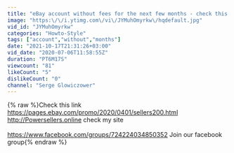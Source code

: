 ```yaml
---
title: "eBay account without fees for the next few months - check this out - Selling on eBay"
image: "https:\/\/i.ytimg.com\/vi\/JYMuhOmyrkw\/hqdefault.jpg"
vid_id: "JYMuhOmyrkw"
categories: "Howto-Style"
tags: ["account","without","months"]
date: "2021-10-17T21:31:26+03:00"
vid_date: "2020-07-06T11:58:55Z"
duration: "PT6M17S"
viewcount: "81"
likeCount: "5"
dislikeCount: "0"
channel: "Serge Glowiczower"
---
```

{% raw %}Check this link <a rel="nofollow" target="blank" href="https://pages.ebay.com/promo/2020/0401/sellers200.html">https://pages.ebay.com/promo/2020/0401/sellers200.html</a><br /><a rel="nofollow" target="blank" href="http://Powersellers.online">http://Powersellers.online</a>  check my site<br /><br /><a rel="nofollow" target="blank" href="https://www.facebook.com/groups/724224034850352">https://www.facebook.com/groups/724224034850352</a>  Join our facebook group{% endraw %}
